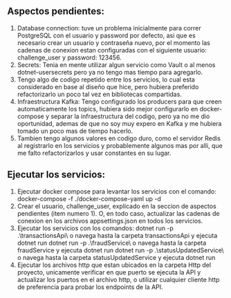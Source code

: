 ## Aspectos pendientes:

1. Database connection: tuve un problema inicialmente para correr PostgreSQL con el usuario y password por defecto, asi que es necesario
crear un usuario y contraseña nuevo, por el momento las cadenas de conexion estan configuradas con el siguiente usuario: challenge_user y password: 123456.
2. Secrets: Tenia en mente utilizar algun servicio como Vault o al menos dotnet-usersecrets pero ya no tengo mas tiempo para agregarlo.
3. Tengo algo de codigo repetido entre los servicios, lo cual esta considerado en base al diseño que hice, pero hubiera preferido refactorizarlo un poco tal vez en bibliotecas compartidas.
4. Infraestructura Kafka: Tengo configurado los producers para que creen automaticamente los topics, hubiera sido mejor configurarlo en docker-compose y separar la infraestructura del codigo, pero ya no me dio oportunidad, ademas de que no soy muy expero en Kafka y me hubiera tomado un poco mas de tiempo hacerlo.
5. Tambien tengo algunos valores en codigo duro, como el servidor Redis al registrarlo en los servicios y probablemente algunos mas por alli, que me falto refactorizarlos y usar constantes en su lugar.

## Ejecutar los servicios:

1. Ejecutar docker compose para levantar los servicios con el comando: docker-compose -f ./docker-compose-yaml up -d
2. Crear el usuario, challenge_user, explicado en la seccion de aspectos pendientes (item numero 1). O, en todo caso, actualizar las cadenas de conexion en los archivos appsettings.json en todos los servicios.
3. Ejecutar los servicios con los comandos:
dotnet run -p .\transactionsApi\ o navega hasta la carpeta transactionsApi y ejecuta dotnet run
dotnet run -p .\fraudService\ o navega hasta la carpeta fraudService y ejecuta dotnet run
dotnet run -p .\statusUpdatedService\ o navega hasta la carpeta statusUpdatedService y ejecuta dotnet run
4. Ejecutar los archivos http que estan ubicados en la carpeta Http del proyecto, unicamente verificar en que puerto se ejecuta la API y actualizar los puertos en el archivo http, o utilizar cualquier cliente http de preferencia para probar los endpoints de la API.